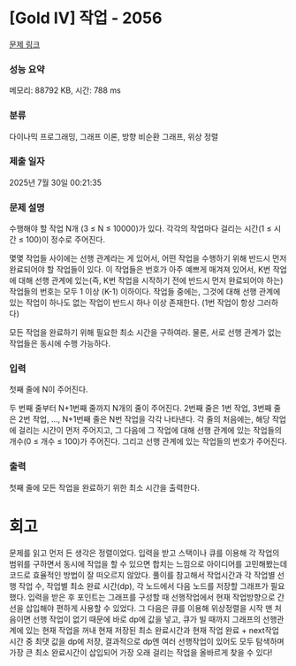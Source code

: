 # [Gold IV] 작업 - 2056 

[문제 링크](https://www.acmicpc.net/problem/2056) 

### 성능 요약

메모리: 88792 KB, 시간: 788 ms

### 분류

다이나믹 프로그래밍, 그래프 이론, 방향 비순환 그래프, 위상 정렬

### 제출 일자

2025년 7월 30일 00:21:35

### 문제 설명

<p>수행해야 할 작업 N개 (3 ≤ N ≤ 10000)가 있다. 각각의 작업마다 걸리는 시간(1 ≤ 시간 ≤ 100)이 정수로 주어진다.</p>

<p>몇몇 작업들 사이에는 선행 관계라는 게 있어서, 어떤 작업을 수행하기 위해 반드시 먼저 완료되어야 할 작업들이 있다. 이 작업들은 번호가 아주 예쁘게 매겨져 있어서, K번 작업에 대해 선행 관계에 있는(즉, K번 작업을 시작하기 전에 반드시 먼저 완료되어야 하는) 작업들의 번호는 모두 1 이상 (K-1) 이하이다. 작업들 중에는, 그것에 대해 선행 관계에 있는 작업이 하나도 없는 작업이 반드시 하나 이상 존재한다. (1번 작업이 항상 그러하다)</p>

<p>모든 작업을 완료하기 위해 필요한 최소 시간을 구하여라. 물론, 서로 선행 관계가 없는 작업들은 동시에 수행 가능하다.</p>

### 입력 

 <p>첫째 줄에 N이 주어진다.</p>

<p>두 번째 줄부터 N+1번째 줄까지 N개의 줄이 주어진다. 2번째 줄은 1번 작업, 3번째 줄은 2번 작업, ..., N+1번째 줄은 N번 작업을 각각 나타낸다. 각 줄의 처음에는, 해당 작업에 걸리는 시간이 먼저 주어지고, 그 다음에 그 작업에 대해 선행 관계에 있는 작업들의 개수(0 ≤ 개수 ≤ 100)가 주어진다. 그리고 선행 관계에 있는 작업들의 번호가 주어진다.</p>

### 출력 

 <p>첫째 줄에 모든 작업을 완료하기 위한 최소 시간을 출력한다.</p>

 # 회고
 문제를 읽고 먼저 든 생각은 정렬이었다. 입력을 받고 스택이나 큐를 이용해 각 작업의 범위를 구하면서 동시에 작업을 할 수 있으면 합치는 느낌으로 아이디어를 고민해봤는데 코드로 효율적인 방법이 잘 떠오르지 않았다.
풀이를 참고해서 작업시간과 각 작업별 선행 작업 수, 작업별 최소 완료 시간(dp), 각 노드에서 다음 노드를 저장할 그래프가 필요했다. 입력을 받은 후 포인트는 그래프를 구성할 때 선행작업에서 현재 작업방향으로 간선을 삽입해야 편하게 사용할 수 있었다.
그 다음은 큐를 이용해 위상정렬을 시작
맨 처음이면 선행 작업이 없기 때문에 바로 dp에 값을 넣고, 큐가 빌 때까지 그래프의 선행관계에 있는 현재 작업을 꺼내 현재 저장된 최소 완료시간과 현재 작업 완료 + next작업 시간 중 최댓 값을 dp에 저장, 결과적으로 dp엔 여러 선행작업이 있어도 모두 탐색하며 가장 큰 최소 완료시간이 삽입되어 가장 오래 걸리는 작업을 올바르게 찾을 수 있다!


